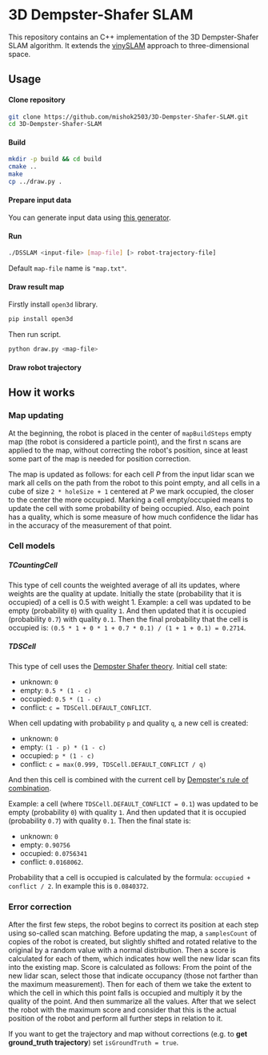 # 3D Dempster-Shafer SLAM

This repository contains an C++ implementation of the 3D Dempster-Shafer SLAM algorithm. It extends the [vinySLAM](https://github.com/OSLL/slam-constructor) approach to three-dimensional space.

## Usage

#### Clone repository

 ```bash
git clone https://github.com/mishok2503/3D-Dempster-Shafer-SLAM.git
cd 3D-Dempster-Shafer-SLAM
```

#### Build

 ```bash
mkdir -p build && cd build
cmake ..
make
cp ../draw.py .
```

#### Prepare input data

You can generate input data using [this generator](https://github.com/mishok2503/slam-3d-datasets-generator).

#### Run

```bash
./DSSLAM <input-file> [map-file] [> robot-trajectory-file]
```
Default `map-file` name is `"map.txt"`.

#### Draw result map

Firstly install `open3d` library.
```bash
pip install open3d
```

Then run script.
```bash
python draw.py <map-file>
```

#### Draw robot trajectory

## How it works

### Map updating

At the beginning, the robot is placed in the center of `mapBuildSteps` empty map (the robot is considered a particle point), and the first n scans are applied to the map,
without correcting the robot's position, since at least some part of the map is needed for position correction.

The map is updated as follows: for each cell *P* from the input lidar scan we mark all cells on the path from the robot to this point empty,
and all cells in a cube of size `2 * holeSize + 1` centered at *P* we mark occupied, the closer to the center the more occupied.
Marking a cell empty/occupied means to update the cell with some probability of being occupied.
Also, each point has a quality, which is some measure of how much confidence the lidar has in the accuracy of the measurement of that point.

### Cell models

##### TCountingCell

This type of cell counts the weighted average of all its updates, where weights are the quality at update. Initially the state (probability that it is occupied) of a cell is 0.5 with weight 1.
Example: a cell was updated to be empty (probability `0`) with quality `1`. And then updated that it is occupied (probability `0.7`) with quality `0.1`.
Then the final probability that the cell is occupied is: `(0.5 * 1 + 0 * 1 + 0.7 * 0.1) / (1 + 1 + 0.1) = 0.2714`.

##### TDSCell

This type of cell uses the [Dempster Shafer theory](https://en.wikipedia.org/wiki/Dempster–Shafer_theory).
Initial cell state:
* unknown: `0`
* empty: `0.5 * (1 - c)`
* occupied: `0.5 * (1 - c)`
* conflict: `c = TDSCell.DEFAULT_CONFLICT`.

When cell updating with probability `p` and quality `q`, a new cell is created:
* unknown: `0`
* empty: `(1 - p) * (1 - c)`
* occupied: `p * (1 - c)`
* conflict: `c = max(0.999, TDSCell.DEFAULT_CONFLICT / q)`

And then this cell is combined with the current cell by [Dempster's rule of combination](https://en.wikipedia.org/wiki/Dempster–Shafer_theory#Dempster's_rule_of_combination).

Example: a cell (where `TDSCell.DEFAULT_CONFLICT = 0.1`) was updated to be empty (probability `0`) with quality `1`. And then updated that it is occupied (probability `0.7`) with quality `0.1`.
Then the final state is:
* unknown: `0`
* empty: `0.90756`
* occupied: `0.0756341`
* conflict: `0.0168062`.

Probability that a cell is occupied is calculated by the formula: `occupied + conflict / 2`. In example this is `0.0840372`.

### Error correction

After the first few steps, the robot begins to correct its position at each step using so-called scan matching.
Before updating the map, a `samplesCount` of copies of the robot is created, but slightly shifted and rotated relative to the original by a random value with a normal distribution.
Then a score is calculated for each of them, which indicates how well the new lidar scan fits into the existing map. Score is calculated as follows:
From the point of the new lidar scan, select those that indicate occupancy (those not farther than the maximum measurement).
Then for each of them we take the extent to which the cell in which this point falls is occupied and multiply it by the quality of the point.
And then summarize all the values. After that we select the robot with the maximum score and consider that this is the actual position of the robot and perform all further steps in relation to it.

If you want to get the trajectory and map without corrections (e.g. to **get ground_truth trajectory**) set `isGroundTruth = true`.